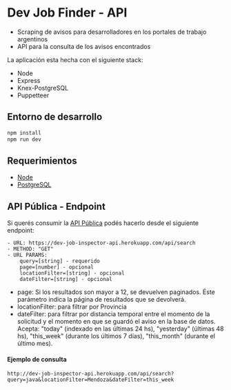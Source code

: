 # Dev Job Finder - API

- Scraping de avisos para desarrolladores en los portales de trabajo argentinos
- API para la consulta de los avisos encontrados

La aplicación esta hecha con el siguiente stack:

- Node
- Express
- Knex-PostgreSQL
- Puppetteer

## Entorno de desarrollo

```sh
npm install
npm run dev
```

## Requerimientos

- [Node](http://nodejs.org)
- [PostgreSQL](http://www.postgresql.org)

## API Pública - Endpoint

Si querés consumir la <a href="https://dev-job-finder-api.herokuapp.com/api/test">API Pública</a> podés hacerlo desde el siguiente endpoint:

```
- URL: https://dev-job-inspector-api.herokuapp.com/api/search
- METHOD: "GET"
- URL PARAMS:
    query=[string] - requerido
    page=[number] - opcional
    locationFilter=[string] - opcional
    dateFilter=[string] - opcional
```

- page: Si los resultados son mayor a 12, se devuelven paginados. Éste parámetro
  indica la página de resultados que se devolverá.
- locationFilter: para filtrar por Provincia
- dateFilter: para filtrar por distancia temporal entre el momento de la
  solicitud y el momento en que se guardó el aviso en la base de datos.
  Acepta: "today" (indexado en las últimas 24 hs), "yesterday" (últimas 48 hs),
  "this_week" (durante los últimos 7 días), "this_month" (durante el último
  mes).

#### Ejemplo de consulta

```
http://dev-job-inspector-api.herokuapp.com/api/search?query=java&locationFilter=Mendoza&dateFilter=this_week
```
